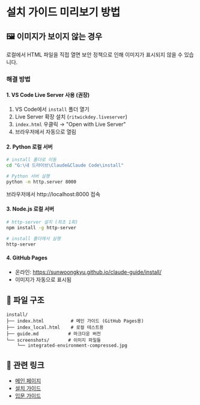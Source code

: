 # 설치 가이드 미리보기 방법

## 🖼️ 이미지가 보이지 않는 경우

로컬에서 HTML 파일을 직접 열면 보안 정책으로 인해 이미지가 표시되지 않을 수 있습니다.

### 해결 방법

#### 1. VS Code Live Server 사용 (권장)
1. VS Code에서 `install` 폴더 열기
2. Live Server 확장 설치 (`ritwickdey.liveserver`)
3. `index.html` 우클릭 → "Open with Live Server"
4. 브라우저에서 자동으로 열림

#### 2. Python 로컬 서버
```bash
# install 폴더로 이동
cd "G:\내 드라이브\Claude&Claude Code\install"

# Python 서버 실행
python -m http.server 8000
```
브라우저에서 http://localhost:8000 접속

#### 3. Node.js 로컬 서버
```bash
# http-server 설치 (최초 1회)
npm install -g http-server

# install 폴더에서 실행
http-server
```

#### 4. GitHub Pages
- 온라인: https://sunwoongkyu.github.io/claude-guide/install/
- 이미지가 자동으로 표시됨

## 📁 파일 구조
```
install/
├── index.html          # 메인 가이드 (GitHub Pages용)
├── index_local.html    # 로컬 테스트용
├── guide.md           # 마크다운 버전
└── screenshots/       # 이미지 파일들
    └── integrated-environment-compressed.jpg
```

## 🔗 관련 링크
- [메인 페이지](https://sunwoongkyu.github.io/claude-guide/)
- [설치 가이드](https://sunwoongkyu.github.io/claude-guide/install/)
- [입문 가이드](https://sunwoongkyu.github.io/claude-guide/introduction/)